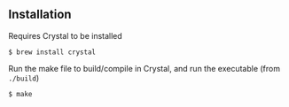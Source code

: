 ## Installation

Requires Crystal to be installed

```
$ brew install crystal
```

Run the make file to build/compile in Crystal, and run the executable (from `./build`)

```
$ make
```
